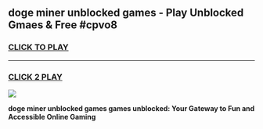 
## doge miner unblocked games - Play Unblocked Gmaes & Free #cpvo8
<h3>
<a href="https://premium.freeplayer.one?title=doge_miner_unblocked_games&ref=03M">CLICK TO PLAY</a></h3>
<hr>

<h3>
<a href="https://premium.freeplayer.one?title=doge_miner_unblocked_games&ref=03M">CLICK 2 PLAY</a>
  
</h3>

<a href="https://premium.freeplayer.one?title=doge_miner_unblocked_games&ref=03M"><img src="https://clearcache.store/games.png"></a>


**doge miner unblocked games games unblocked: Your Gateway to Fun and Accessible Online Gaming**
